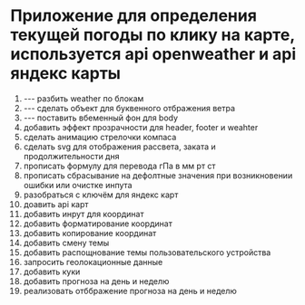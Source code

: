 # Приложение для определения текущей погоды по клику на карте, используется api openweather и api яндекс карты

1. --- разбить weather по блокам
2. --- сделать объект для буквенного отбражения ветра
3. --- поставить вбеменный фон для body
4. добавить эффект прозрачности для header, footer и weahter
5. сделать анимацию стрелочки компаса
6. сделать svg для отображения рассвета, заката и продолжительности дня
7. прописать формулу для перевода гПа в мм рт ст
8. прописать сбрасывание на дефолтные значения при возникновении ошибки или очистке инпута
9. разобраться с ключём для яндекс карт
10. доавить api карт
11. добавить инрут для координат
12. добавить форматирование координат
13. добавить копирование координат
14. добавить смену темы
15. добавить распощнование темы пользовательского устройства
16. запросить геолокационные данные
17. добавить куки
18. добавить прогноза на день и неделю
19. реализовать отббражение прогноза на день и неделю
